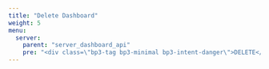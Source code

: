 ```yaml
---
title: "Delete Dashboard"
weight: 5
menu:
  server:
    parent: "server_dashboard_api"
    pre: "<div class=\"bp3-tag bp3-minimal bp3-intent-danger\">DELETE</div>"
---
```

